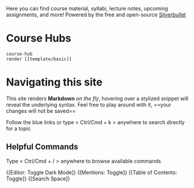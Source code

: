 
Here you can find course material, syllabi, lecture notes, upcoming assignments, and more! Powered by the free and open-source [Silverbullet](https://silverbullet.md)

# Course Hubs
```query
course-hub
render [[template/basic]]
```

# Navigating this site

This site renders **Markdown** _on the fly_, hovering over a stylized snippet will reveal the underlying syntax. Feel free to play around with it, ==your changes will not be saved==

Follow the blue links or type < Ctrl/Cmd + k > anywhere to search directly for a topic 

## Helpful Commands

Type < Ctrl/Cmd + / > anywhere to browse available commands 

{[Editor: Toggle Dark Mode]}
{[Mentions: Toggle]}
{[Table of Contents: Toggle]}
{[Search Space]}
